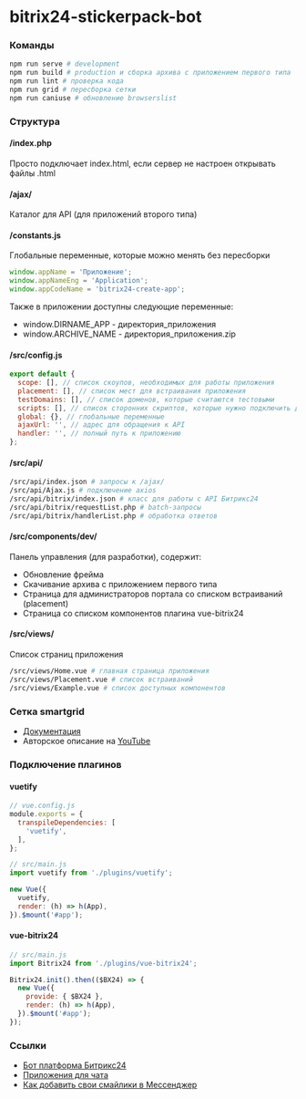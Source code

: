 # bitrix24-stickerpack-bot

### Команды

```bash
npm run serve # development
npm run build # production и сборка архива с приложением первого типа
npm run lint # проверка кода
npm run grid # пересборка сетки
npm run caniuse # обновление browserslist
```

### Структура

#### /index.php
Просто подключает index.html, если сервер не настроен открывать файлы .html

#### /ajax/
Каталог для API (для приложений второго типа)

#### /constants.js
Глобальные переменные, которые можно менять без пересборки
```js
window.appName = 'Приложение';
window.appNameEng = 'Application';
window.appCodeName = 'bitrix24-create-app';
```
Также в приложении доступны следующие переменные:
* window.DIRNAME_APP - директория_приложения
* window.ARCHIVE_NAME - директория_приложения.zip

#### /src/config.js

```js
export default {
  scope: [], // список скоупов, необходимых для работы приложения
  placement: [], // список мест для встраивания приложения
  testDomains: [], // список доменов, которые считаются тестовыми
  scripts: [], // список сторонних скриптов, которые нужно подключить до загрузки приложения
  global: {}, // глобальные переменные
  ajaxUrl: '', // адрес для обращения к API
  handler: '', // полный путь к приложению
};
```

#### /src/api/

```bash
/src/api/index.json # запросы к /ajax/
/src/api/Ajax.js # подключение axios
/src/api/bitrix/index.json # класс для работы с API Битрикс24
/src/api/bitrix/requestList.php # batch-запросы
/src/api/bitrix/handlerList.php # обработка ответов
```

#### /src/components/dev/
Панель управления (для разработки), содержит:
* Обновление фрейма
* Скачивание архива с приложением первого типа
* Страница для администраторов портала со списком встраиваний (placement)
* Страница со списком компонентов плагина vue-bitrix24

#### /src/views/
Список страниц приложения
```bash
/src/views/Home.vue # главная страница приложения
/src/views/Placement.vue # список встраиваний
/src/views/Example.vue # список доступных компонентов
```

### Сетка smartgrid
* [Документация](https://www.npmjs.com/package/smart-grid)
* Авторское описание на [YouTube](https://www.youtube.com/playlist?list=PLyeqauxei6je28tJvioIsE0bYnARh0UVz)

### Подключение плагинов

#### vuetify

```js
// vue.config.js
module.exports = {
  transpileDependencies: [
    'vuetify',
  ],
};

// src/main.js
import vuetify from './plugins/vuetify';

new Vue({
  vuetify,
  render: (h) => h(App),
}).$mount('#app');
```

#### vue-bitrix24

```js
// src/main.js
import Bitrix24 from './plugins/vue-bitrix24';

Bitrix24.init().then(($BX24) => {
  new Vue({
    provide: { $BX24 },
    render: (h) => h(App),
  }).$mount('#app');
});
```

### Ссылки
* [Бот платформа Битрикс24](https://bitrix24.ru/~bot)
* [Приложения для чата](https://dev.1c-bitrix.ru/learning/course/index.php?COURSE_ID=93&CHAPTER_ID=09297&LESSON_PATH=7657.9297)
* [Как добавить свои смайлики в Мессенджер](https://helpdesk.bitrix24.ru/open/5270441/)
